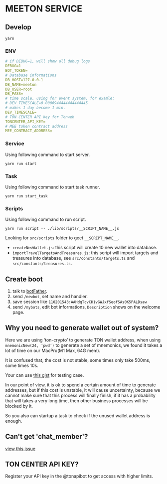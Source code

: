 # MEETON SERVICE

## Develop

```
yarn
```

### ENV
```yaml
# if DEBUG=1, will show all debug logs
DEBUG=1
BOT_TOKEN=
# Database informations
DB_HOST=127.0.0.1
DB_NAME=meeton
DB_USER=root
DB_PASS=
# time scale, using for event system. for examle:
# DEV_TIMESCALE=0.0006944444444444445
# makes 1 day become 1 min.
DEV_TIMESCALE=
# TON CENTER API key for Tonweb
TONCENTER_API_KEY=
# MEE token contract address
MEE_CONTRACT_ADDRESS=
```

### Service

Using following command to start server.

```
yarn run start
```

### Task

Using following command to start task runner.

```
yarn run start_task
```

### Scripts

Using following command to run script.

```
yarn run script -- ./lib/scripts/__SCRIPT_NAME__.js
```

Looking for `src/scripts` folder to geet `__SCRIPT_NAME__`.

* `createNewWallet.js`: this script will create 10 new wallet into database.
* `importTravelTargetsAndTreasures.js`: this script will import targets and treasures into database, see `src/constants/targets.ts` and `src/constants/treasures.ts`.

## Create boot

1. talk to [botFather](https://t.me/botfather).
2. send `/newbot`, set name and handler.
3. save session like `110201543:AAHdqTcvCH1vGWJxfSeofSAs0K5PALDsaw`
4. send `/mybots`, edit bot informations, `Description` shows on the welcome page.

## Why you need to generate wallet out of system?

Here we are using ‘ton-crypto’ to generate TON wallet address, when using `mnemonicNew(24, ‘pwd’)` to generate a set of mnemonics, we found it takes a lot of time on our MacPro(M1 Max, 64G mem).

It is confused that, the cost is not stable, some times only take 500ms, some times 10s.

Your can use [this gist](https://gist.github.com/sekaiamber/0f80fdffc8dbf11cdf2c92a8e5bfd747
) for testing case.

In our point of view, it is ok to spend a certain amount of time to generate addresses, but if this cost is unstable, it will cause uncertainty, because we cannot make sure that this process will finally finish, if it has a probability that will takes a very long time, then other business processes will be blocked by it.

So you also can startup a task to check if the unused wallet address is enough.


## Can't get 'chat_member'?

[view this issue](https://github.com/yagop/node-telegram-bot-api/issues/923)

## TON CENTER API KEY?

Register your API key in the @tonapibot to get access with higher limits.
